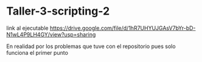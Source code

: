 # Taller-3-scripting-2

link al ejecutable https://drive.google.com/file/d/1hR7UHYUJGAsV7bYr-bD-N1wL4P9LH4GY/view?usp=sharing
 
En realidad por los problemas que tuve con el repositorio pues solo funciona el primer punto 